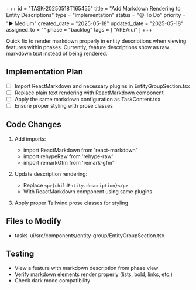 +++
id = "TASK-20250518T165455"
title = "Add Markdown Rendering to Entity Descriptions"
type = "implementation"
status = "🟡 To Do"
priority = "▶️ Medium"
created_date = "2025-05-18"
updated_date = "2025-05-18"
assigned_to = ""
phase = "backlog"
tags = [ "AREA:ui" ]
+++

Quick fix to render markdown properly in entity descriptions when viewing features within phases. Currently, feature descriptions show as raw markdown text instead of being rendered.

## Implementation Plan
- [ ] Import ReactMarkdown and necessary plugins in EntityGroupSection.tsx
- [ ] Replace plain text rendering with ReactMarkdown component
- [ ] Apply the same markdown configuration as TaskContent.tsx
- [ ] Ensure proper styling with prose classes

## Code Changes
1. Add imports:
   - import ReactMarkdown from 'react-markdown'
   - import rehypeRaw from 'rehype-raw'
   - import remarkGfm from 'remark-gfm'

2. Update description rendering:
   - Replace `<p>{childEntity.description}</p>`
   - With ReactMarkdown component using same plugins

3. Apply proper Tailwind prose classes for styling

## Files to Modify
- tasks-ui/src/components/entity-group/EntityGroupSection.tsx

## Testing
- View a feature with markdown description from phase view
- Verify markdown elements render properly (lists, bold, links, etc.)
- Check dark mode compatibility
